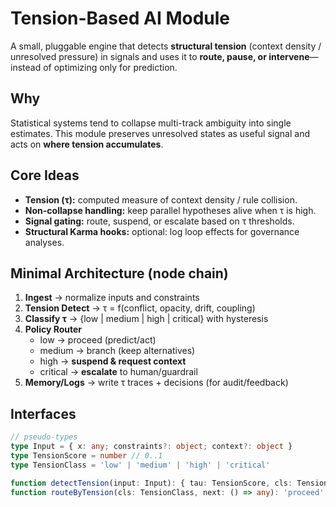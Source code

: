 # Tension-Based AI Module

A small, pluggable engine that detects **structural tension** (context density / unresolved pressure) in signals and uses it to **route, pause, or intervene**—instead of optimizing only for prediction.

## Why
Statistical systems tend to collapse multi-track ambiguity into single estimates. This module preserves unresolved states as useful signal and acts on **where tension accumulates**.

## Core Ideas
- **Tension (τ):** computed measure of context density / rule collision.
- **Non-collapse handling:** keep parallel hypotheses alive when τ is high.
- **Signal gating:** route, suspend, or escalate based on τ thresholds.
- **Structural Karma hooks:** optional: log loop effects for governance analyses.

## Minimal Architecture (node chain)
1. **Ingest** → normalize inputs and constraints  
2. **Tension Detect** → τ = f(conflict, opacity, drift, coupling)  
3. **Classify τ** → {low | medium | high | critical} with hysteresis  
4. **Policy Router**  
   - low → proceed (predict/act)  
   - medium → branch (keep alternatives)  
   - high → **suspend & request context**  
   - critical → **escalate** to human/guardrail  
5. **Memory/Logs** → write τ traces + decisions (for audit/feedback)  

## Interfaces
```ts
// pseudo-types
type Input = { x: any; constraints?: object; context?: object }
type TensionScore = number // 0..1
type TensionClass = 'low' | 'medium' | 'high' | 'critical'

function detectTension(input: Input): { tau: TensionScore, cls: TensionClass }
function routeByTension(cls: TensionClass, next: () => any): 'proceed' | 'branch' | 'suspend' | 'escalate'
